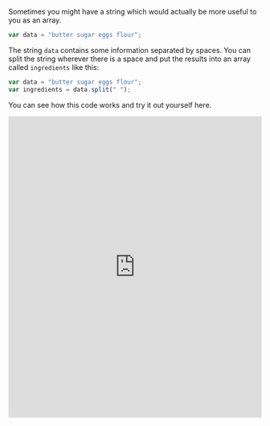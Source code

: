 Sometimes you might have a string which would actually be more useful to you as an array.

```javascript
var data = "butter sugar eggs flour";
```

The string `data` contains some information separated by spaces. You can split the string wherever there is a space and put the results into an array called `ingredients` like this:

```javascript
var data = "butter sugar eggs flour";
var ingredients = data.split(" ");
```

You can see how this code works and try it out yourself here.

<iframe src="https://trinket.io/embed/html/3e59e1063a" width="100%" height="600" frameborder="0" marginwidth="0" marginheight="0" allowfullscreen></iframe>
